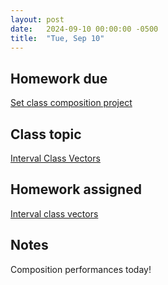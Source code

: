 ```yaml
---
layout: post
date:   2024-09-10 00:00:00 -0500
title:  "Tue, Sep 10"
---
```


## Homework due

[Set class composition project](https://viva.pressbooks.pub/openmusictheory/chapter/set-class-and-prime-form/#assignments)

## Class topic

[Interval Class Vectors](https://viva.pressbooks.pub/openmusictheory/chapter/interval-class-vectors/)

## Homework assigned

[Interval class vectors](https://viva.pressbooks.pub/openmusictheory/chapter/interval-class-vectors/#assignments)

## Notes

Composition performances today!